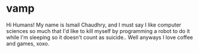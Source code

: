 # vamp
Hi Humans!
My name is Ismail Chaudhry, and I must say I like computer sciences so much that I'd like to kill myself by programming a robot to do it while I'm sleeping so it doesn't count as suicide..
Well anyways I love coffee and games, xoxo.
